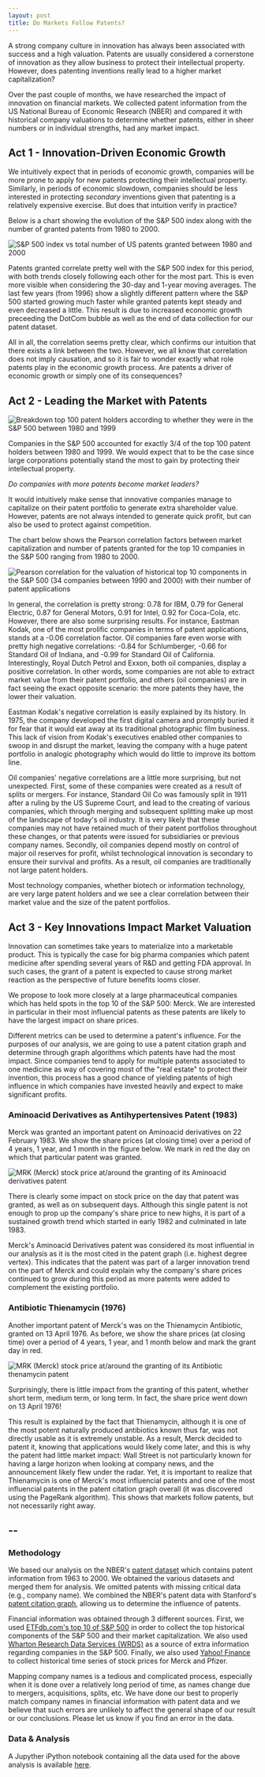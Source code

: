 ```yaml
---
layout: post
title: Do Markets Follow Patents?
---
```


A strong company culture in innovation has always been associated with success and a high valuation. Patents are usually considered a cornerstone of innovation as they allow business to protect their intellectual property. However, does patenting inventions really lead to a higher market capitalization?

Over the past couple of months, we have researched the impact of innovation on financial markets. We collected patent information from the US National Bureau of Economic Research (NBER) and compared it with historical company valuations to determine whether patents, either in sheer numbers or in individual strengths, had any market impact.


## Act 1 - Innovation-Driven Economic Growth

We intuitively expect that in periods of economic growth, companies will be more prone to apply for new patents protecting their intellectual property. Similarly, in periods of economic slowdown, companies should be less interested in protecting _secondary_ inventions given that patenting is a relatively expensive exercise. But does that intuition verify in practice?

Below is a chart showing the evolution of the S&P 500 index along with the number of granted patents from 1980 to 2000.

![S&P 500 index vs total number of US patents granted between 1980 and 2000](../images/sp500_patents.png)

Patents granted correlate pretty well with the S&P 500 index for this period, with both trends closely following each other for the most part. This is even more visible when considering the 30-day and 1-year moving averages. The last few years (from 1996) show a slightly different pattern where the S&P 500 started growing much faster while granted patents kept steady and even decreased a little. This result is due to increased economic growth preceeding the DotCom bubble as well as the end of data collection for our patent dataset.

All in all, the correlation seems pretty clear, which confirms our intuition that there exists a link between the two. However, we all know that correlation does not imply causation, and so it is fair to wonder exactly what role patents play in the economic growth process. Are patents a driver of economic growth or simply one of its consequences?


## Act 2 - Leading the Market with Patents

![Breakdown top 100 patent holders according to whether they were in the S&P 500 between 1980 and 1999](../images/top100.png)

Companies in the S&P 500 accounted for exactly 3/4 of the top 100 patent holders between 1980 and 1999. We would expect that to be the case since large corporations potentially stand the most to gain by protecting their intellectual property.

_Do companies with more patents become market leaders?_

It would intuitively make sense that innovative companies manage to capitalize on their patent portfolio to generate extra shareholder value. However, patents are not always intended to generate quick profit, but can also be used to protect against competition.

The chart below shows the Pearson correlation factors between market capitalization and number of patents granted for the top 10 companies in the S&P 500 ranging from 1980 to 2000. 

![Pearson correlation for the valuation of historical top 10 components in the S&P 500 (34 companies between 1990 and 2000) with their number of patent applications](../images/correlation.png)

In general, the correlation is pretty strong: 0.78 for IBM, 0.79 for General Electric, 0.87 for General Motors, 0.91 for Intel, 0.92 for Coca-Cola, etc. However, there are also some surprising results. For instance, Eastman Kodak, one of the most prolific companies in terms of patent applications, stands at a -0.06 correlation factor. Oil companies fare even worse with pretty high negative correlations: -0.84 for Schlumberger, -0.66 for Standard Oil of Indiana, and -0.99 for Standard Oil of California. Interestingly, Royal Dutch Petrol and Exxon, both oil companies, display a positive correlation. In other words, some companies are not able to extract market value from their patent portfolio, and others (oil companies) are in fact seeing the exact opposite scenario: the more patents they have, the lower their valuation.

Eastman Kodak's negative correlation is easily explained by its history. In 1975, the company developed the first digital camera and promptly buried it for fear that it would eat away at its traditional photographic film business. This lack of vision from Kodak's executives enabled other companies to swoop in and disrupt the market, leaving the company with a huge patent portfolio in analogic photography which would do little to improve its bottom line.

Oil companies' negative correlations are a little more surprising, but not unexpected. First, some of these companies were created as a result of splits or mergers. For instance, Standard Oil Co was famously split in 1911 after a ruling by the US Supreme Court, and lead to the creating of various companies, which through merging and subsequent splitting make up most of the landscape of today's oil industry. It is very likely that these companies may not have retained much of their patent portfolios throughout these changes, or that patents were issued for subsidiaries or previous company names. Secondly, oil companies depend mostly on control of major oil reserves for profit, whilst technological innovation is secondary to ensure their survival and profits. As a result, oil companies are traditionally not large patent holders.

Most technology companies, whether biotech or information technology, are very large patent holders and we see a clear correlation between their market value and the size of the patent portfolios.


## Act 3 - Key Innovations Impact Market Valuation

Innovation can sometimes take years to materialize into a marketable product. This is typically the case for big pharma companies which patent medicine after spending several years of R&D and getting FDA approval. In such cases, the grant of a patent is expected to cause strong market reaction as the perspective of future benefits looms closer.

We propose to look more closely at a large pharmaceutical companies which has held spots in the top 10 of the S&P 500: Merck. We are interested in particular in their most influencial patents as these patents are likely to have the largest impact on share prices.

Different metrics can be used to determine a patent's influence. For the purposes of our analysis, we are going to use a patent citation graph and determine through graph algorithms which patents have had the most impact. Since companies tend to apply for multiple patents associated to one medicine as way of covering most of the "real estate" to protect their invention, this process has a good chance of yielding patents of high influence in which companies have invested heavily and expect to make significant profits.

### Aminoacid Derivatives as Antihypertensives Patent (1983)

Merck was granted an important patent on Aminoacid derivatives on 22 February 1983. We show the share prices (at closing time) over a period of 4 years, 1 year, and 1 month in the figure below. We mark in red the day on which that particular patent was granted.

![MRK (Merck) stock price at/around the granting of its Aminoacid derivatives patent](../images/merck1.png)

There is clearly some impact on stock price on the day that patent was granted, as well as on subsequent days. Although this single patent is not enough to prop up the company's share price to new highs, it is part of a sustained growth trend which started in early 1982 and culminated in late 1983.

Merck's Aminoacid Derivatives patent was considered its most influential in our analysis as it is the most cited in the patent graph (i.e. highest degree vertex). This indicates that the patent was part of a larger innovation trend on the part of Merck and could explain why the company's share prices continued to grow during this period as more patents were added to complement the existing portfolio.

### Antibiotic Thienamycin (1976)

Another important patent of Merck's was on the Thienamycin Antibiotic, granted on 13 April 1976. As before, we show the share prices (at closing time) over a period of 4 years, 1 year, and 1 month below and mark the grant day in red.

![MRK (Merck) stock price at/around the granting of its Antibiotic thenamycin patent](../images/merck2.png)

Surprisingly, there is little impact from the granting of this patent, whether short term, medium term, or long term. In fact, the share price went down on 13 April 1976!

This result is explained by the fact that Thienamycin, although it is one of the most potent naturally produced antibiotics known thus far, was not directly usable as it is extremely unstable. As a result, Merck decided to patent it, knowing that applications would likely come later, and this is why the patent had little market impact: Wall Street is not particularly known for having a large horizon when looking at company news, and the announcement likely flew under the radar. Yet, it is important to realize that Thienamycin is one of Merck's most influencial patents and one of the most influencial patents in the patent citation graph overall (it was discovered using the PageRank algorithm). This shows that markets follow patents, but not necessarily right away.

--
--

### Methodology

We based our analysis on the NBER's [patent dataset](http://www.nber.org/patents/) which contains patent information from 1963 to 2000. We obtained the various datasets and merged them for analysis. We omitted patents with missing critical data (e.g., company name). We combined the NBER's patent data with Stanford's [patent citation graph](http://snap.stanford.edu/data/cit-Patents.txt.gz), allowing us to determine the influence of patents.

Financial information was obtained through 3 different sources. First, we used [ETFdb.com's top 10 of S&P 500](http://etfdb.com/history-of-the-s-and-p-500) in order to collect the top historical components of the S&P 500 and their market capitalization. We also used [Wharton Research Data Services (WRDS)](https://wrds-web.wharton.upenn.edu/wrds/) as a source of extra information regarding companies in the S&P 500. Finally, we also used [Yahoo! Finance](https://finance.yahoo.com/) to collect historical time series of stock prices for Merck and Pfizer.

Mapping company names is a tedious and complicated process, especially when it is done over a relatively long period of time, as names change due to mergers, acquisitions, splits, etc. We have done our best to properly match company names in financial information with patent data and we believe that such errors are unlikely to affect the general shape of our result or our conclusions. Please let us know if you find an error in the data.

### Data & Analysis

A Jupyther iPython notebook containing all the data used for the above analysis is available [here](https://github.com/mosimann/ADA/blob/master/Project/Project.ipynb).